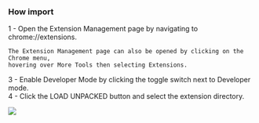 ### How import

1 - Open the Extension Management page by navigating to chrome://extensions.  
>
    The Extension Management page can also be opened by clicking on the Chrome menu,   
    hovering over More Tools then selecting Extensions.  

3 - Enable Developer Mode by clicking the toggle switch next to Developer mode.  
4 - Click the LOAD UNPACKED button and select the extension directory.  

![](https://wd.imgix.net/image/BrQidfK9jaQyIHwdw91aVpkPiib2/iYdLKFsJ1KSVGLhbLRvS.png?auto=format&w=1600)